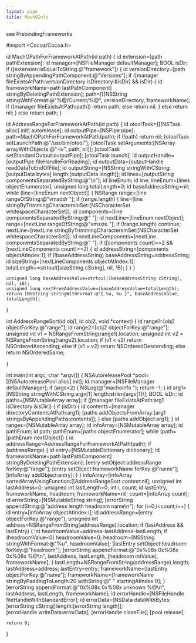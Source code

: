 ```yaml
---
layout: page
title: MachOInfo
---
```


see PrebindingFrameworks

    

#import <Cocoa/Cocoa.h>


id MachOPathForFrameworkAtPath(id path) {
    id extension=[path pathExtension];
    id manager=[NSFileManager defaultManager];
    BOOL isDir;
    if ([extension isEqualToString:@"framework"]) {
        id versionDirectory=[path stringByAppendingPathComponent:@"Versions"];
        if ([manager fileExistsAtPath:versionDirectory isDirectory:&isDir] && isDir) {
            id frameworkName=path lastPathComponent] stringByDeletingPathExtension];
            path=[[[NSString stringWithFormat:@"%@/Current/%@", versionDirectory, frameworkName];
            if ([manager fileExistsAtPath:path]) return path;
            else return nil;
        }
        else return nil;
    }
    else return path;
}

id AddressRangeForFrameworkAtPath(id path) {
    id otoolTask=[[[NSTask alloc] init] autorelease];
    id outputPipe=[NSPipe pipe];
    path=MachOPathForFrameworkAtPath(path);
    if (!path) return nil;
    [otoolTask setLaunchPath:@"/usr/bin/otool"];
    [otoolTask setArguments:[NSArray arrayWithObjects:@"-lv", path, nil]];
    [otoolTask setStandardOutput:outputPipe];
    [otoolTask launch];
    id outputHandle=[outputPipe fileHandleForReading];
    id outputData=[outputHandle readDataToEndOfFile];
    id outputString=[NSString stringWithCString:[outputData bytes] length:[outputData length]];
    id lines=[outputString componentsSeparatedByString:@"\n"];
    id lineEnum;
    id line;
    lineEnum=[lines objectEnumerator];
    unsigned long totalLength=0;
    id baseAddressString=nil;
    while (line=[lineEnum nextObject]) {
        NSRange range=[line rangeOfString:@"vmaddr "];
        if (range.length) {
            line=[line stringByTrimmingCharactersInSet:[NSCharacterSet whitespaceCharacterSet]];
            id components=[line componentsSeparatedByString:@" "];
            id nextLine=[lineEnum nextObject];
            range=[nextLine rangeOfString:@"vmsize "];
            if (!range.length) continue;
            nextLine=[nextLine stringByTrimmingCharactersInSet:[NSCharacterSet whitespaceCharacterSet]];
            id nextLineComponents=[nextLine componentsSeparatedByString:@" "];
            if ([components count]==2 && [nextLineComponents count]==2) {
                id addressString=[components objectAtIndex:1];
                if (!baseAddressString) baseAddressString=addressString;
                id sizeString=[nextLineComponents objectAtIndex:1];
                totalLength+=strtoul([sizeString cString], nil, 16);
            }
        }
    }
    
    unsigned long baseAddressValue=strtoul([baseAddressString cString], nil, 16);
    unsigned long nextFreeAddressValue=(baseAddressValue+totalLength);
    return [NSString stringWithFormat:@"{ %u, %u }", baseAddressValue, totalLength];
}

int AddressRangeSort(id obj1, id obj2, void *context)
{
    id range1=[obj1 objectForKey:@"range"];
    id range2=[obj2 objectForKey:@"range"];
    unsigned int v1 = NSRangeFromString(range1).location;
    unsigned int v2 = NSRangeFromString(range2).location;
    if (v1 < v2)
        return NSOrderedAscending;
    else if (v1 > v2)
        return NSOrderedDescending;
    else
        return NSOrderedSame;

}

int main(int argc, char *argv[]) {
    NSAutoreleasePool *pool=[[NSAutoreleasePool alloc] init];
    id manager=[NSFileManager defaultManager];
    if (argc<2) {
        NSLog(@"machoinfo <filename>");
        return -1;
    }
    id arg1=[NSString stringWithCString:argv[1] length:strlen(argv[1])];
    BOOL isDir;
    id paths=[NSMutableArray array];
    if ([manager fileExistsAtPath:arg1 isDirectory:&isDir]) {
        if (isDir) {
            id contents=[manager directoryContentsAtPath:arg1];
            [paths addObjectsFromArray:[arg1 stringsByAppendingPaths:contents]];
        }
        else [paths addObject:arg1];
    }
    id ranges=[NSMutableArray array];
    id infoArray=[NSMutableArray array];
    id pathEnum;
    id path;
    pathEnum=[paths objectEnumerator];
    while (path=[pathEnum nextObject]) {
        id addressRange=AddressRangeForFrameworkAtPath(path);
        if (addressRange) {
            id entry=[NSMutableDictionary dictionary];
            id frameworkName=path lastPathComponent] stringByDeletingPathExtension];
            [entry setObject:addressRange forKey:@"range"];
            [entry setObject:frameworkName forKey:@"name"];
            [infoArray addObject:entry];
        }
    }
    infoArray=[infoArray sortedArrayUsingFunction:[[AddressRangeSort context:nil];
    unsigned int lastAddress=0;
    unsigned int lastLength=0;
    int i, count;
    id lastEntry, frameworkName, headroom;
    frameworkName=nil;
    count=[infoArray count];
    id errorString=[NSMutableString string];
    [errorString appendString:@"address     length      headroom    name\n"];
    for (i=0;i<count;i++) {
        id entry=[infoArray objectAtIndex:i];
        id addressRange=[entry objectForKey:@"range"];
        unsigned int address=NSRangeFromString(addressRange).location;
        if (lastAddress && lastEntry) {
            int headroomValue=address-lastAddress-lastLength;
            if (headroomValue<0) headroomValue=0;
            headroom=[NSString stringWithFormat:@"%u", headroomValue];
            [lastEntry setObject:headroom forKey:@"headroom"];
            [errorString appendFormat:@"0x%08x  0x%08x  0x%08x  %@\n", lastAddress, lastLength, [headroom intValue], frameworkName];
        }
        lastLength=NSRangeFromString(addressRange).length;
        lastAddress=address;
        lastEntry=entry;
        frameworkName=[lastEntry objectForKey:@"name"];
        frameworkName=[frameworkName stringByPaddingToLength:20 withString:@" " startingAtIndex:0];
    }
    [errorString appendFormat:@"0x%08x  0x%08x  unknown     %@\n", lastAddress, lastLength, frameworkName];
    id errorHandle=[NSFileHandle fileHandleWithStandardError];
    id errorData=[NSData dataWithBytes:[errorString cString] length:[errorString length]];    
    [errorHandle writeData:errorData];
    [errorHandle closeFile];
    [pool release];
    
    return 0;
}



